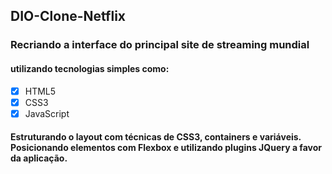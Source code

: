 ## DIO-Clone-Netflix

### Recriando a interface do principal site de streaming mundial 

#### utilizando tecnologias simples como: 
 - [x] HTML5
 - [x] CSS3
 - [x] JavaScript
  
#### Estruturando o layout com técnicas de CSS3, containers e variáveis. Posicionando elementos com Flexbox e utilizando plugins JQuery a favor da aplicação.
